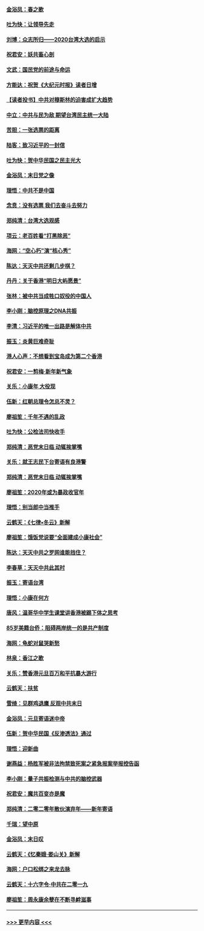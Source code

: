 #### [金浴凤：春之歌](../pages/nsc993/n11797687.md?t=01171344) 
#### [吐为快：让领导先走](../pages/nsc993/n11797512.md?t=01171344) 
#### [刘博：众志所归——2020台湾大选的启示](../pages/nsc993/n11796878.md?t=01171344) 
#### [祝君安：妖共畜心剖](../pages/nsc993/n11794273.md?t=01171344) 
#### [文武：国民党的前途与命运](../pages/nsc993/n11794198.md?t=01171344) 
#### [方能达：祝贺《大纪元时报》读者日增](../pages/nsc993/n11793807.md?t=01171344) 
#### [【读者投书】中共对穆斯林的迫害成扩大趋势](../pages/nsc993/n11791371.md?t=01171344) 
#### [中立：中共与民为敌 期望台湾民主统一大陆](../pages/nsc993/n11790392.md?t=01171344) 
#### [苦胆：一张选票的距离](../pages/nsc993/n11788914.md?t=01171344) 
#### [陆客：致习近平的一封信](../pages/nsc993/n11788867.md?t=01171344) 
#### [吐为快：贺中华民国之民主光大](../pages/nsc993/n11788618.md?t=01171344) 
#### [金浴凤：末日党之像](../pages/nsc993/n11787475.md?t=01171344) 
#### [理悟：中共不是中国](../pages/nsc993/n11787463.md?t=01171344) 
#### [念贲：没有选票  我们去奋斗去努力](../pages/nsc993/n11787398.md?t=01171344) 
#### [郑纯清：台湾大选观感](../pages/nsc993/n11786210.md?t=01171344) 
#### [项云：老百姓看“打黑除恶”](../pages/nsc993/n11785398.md?t=01171344) 
#### [海网：“空心朽”演“核心秀”](../pages/nsc993/n11783874.md?t=01171344) 
#### [陈达：天灭中共还剩几步棋？](../pages/nsc993/n11783719.md?t=01171344) 
#### [丹丹：关于香港“明日大屿愿景”](../pages/nsc993/n11783273.md?t=01171344) 
#### [张林：被中共当成牲口奴役的中国人](../pages/nsc993/n11782397.md?t=01171344) 
#### [李小刚：脑控原理之DNA共振](../pages/nsc993/n11780962.md?t=01171344) 
#### [李清：习近平的唯一出路是解体中共](../pages/nsc993/n11780866.md?t=01171344) 
#### [振玉：炎黄巨难奇耻](../pages/nsc993/n11779632.md?t=01171344) 
#### [港人心声：不想看到宝岛成为第二个香港](../pages/nsc993/n11778817.md?t=01171344) 
#### [祝君安：一剪梅‧新年新气象](../pages/nsc993/n11776340.md?t=01171344) 
#### [关乐：小康年 大役现](../pages/nsc993/n11774213.md?t=01171344) 
#### [伍新：红朝总理令怎总不灵？](../pages/nsc993/n11770813.md?t=01171344) 
#### [廖祖笙：千年不遇的乱政](../pages/nsc993/n11770373.md?t=01171344) 
#### [吐为快：公检法司快收手](../pages/nsc993/n11770359.md?t=01171344) 
#### [郑纯清：恶党末日临 动辄挨掌嘴](../pages/nsc993/n11769912.md?t=01171344) 
#### [关乐：就王志民下台寄语有良港警](../pages/nsc993/n11769903.md?t=01171344) 
#### [郑纯清：恶党末日临 动辄挨掌嘴](../pages/nsc993/n11769356.md?t=01171344) 
#### [廖祖笙：2020年或为暴政收官年](../pages/nsc993/n11768216.md?t=01171344) 
#### [理悟：别当郎中当推手](../pages/nsc993/n11768243.md?t=01171344) 
#### [云鹤天：《七律▪冬云》新解](../pages/nsc993/n11768204.md?t=01171344) 
#### [廖祖笙：饿饭党说要“全面建成小康社会”](../pages/nsc993/n11767482.md?t=01171344) 
#### [陈达：天灭中共之罗网谁能挡住？](../pages/nsc993/n11767465.md?t=01171344) 
#### [李春草：天灭中共此其时](../pages/nsc993/n11767452.md?t=01171344) 
#### [振玉：寄语台湾](../pages/nsc993/n11767432.md?t=01171344) 
#### [理悟：小康在何方](../pages/nsc993/n11767394.md?t=01171344) 
#### [唐风：温哥华中学生课堂讲香港被踢下体之思考](../pages/nsc993/n11766848.md?t=01171344) 
#### [85岁美籍台侨：阻碍两岸统一的是共产制度](../pages/nsc993/n11765043.md?t=01171344) 
#### [海网：龟蛇对鼠哭新愁](../pages/nsc993/n11764895.md?t=01171344) 
#### [林泉：香江之歌](../pages/nsc993/n11764415.md?t=01171344) 
#### [关乐：赞香港元旦百万和平抗暴大游行](../pages/nsc993/n11764382.md?t=01171344) 
#### [云鹤天：扶贫](../pages/nsc993/n11764245.md?t=01171344) 
#### [雪绮：见群鸡退鹰  反观中共末日](../pages/nsc993/n11762112.md?t=01171344) 
#### [金浴凤：元旦寄语迷中帝](../pages/nsc993/n11761788.md?t=01171344) 
#### [伍新：贺中华民国《反渗透法》通过](../pages/nsc993/n11761994.md?t=01171344) 
#### [理悟：迎新曲](../pages/nsc993/n11761152.md?t=01171344) 
#### [谢燕益：杨胜军被非法拘禁致死案之紧急报案举报控告函](../pages/nsc993/n11756134.md?t=01171344) 
#### [李小刚：量子共振检测与中共的脑控武器](../pages/nsc993/n11754518.md?t=01171344) 
#### [祝君安：魔共百变亦是魔](../pages/nsc993/n11754469.md?t=01171344) 
#### [郑纯清：二零二零年散伙演弃年——新年寄语](../pages/nsc993/n11754195.md?t=01171344) 
#### [千瑞：望中原](../pages/nsc993/n11754159.md?t=01171344) 
#### [金浴凤：末日叹](../pages/nsc993/n11752359.md?t=01171344) 
#### [云鹤天：《忆秦娥‧娄山关》新解](../pages/nsc993/n11752348.md?t=01171344) 
#### [海网：户口松绑之来龙去脉](../pages/nsc993/n11752328.md?t=01171344) 
#### [云鹤天：十六字令‧中共在二零一九](../pages/nsc993/n11752305.md?t=01171344) 
#### [廖祖笙：周永康余孽在不断寻衅滋事](../pages/nsc993/n11751013.md?t=01171344) 

----
#### [ >>> 更早内容 <<< ](../indexes/nsc993-earlier.md)
